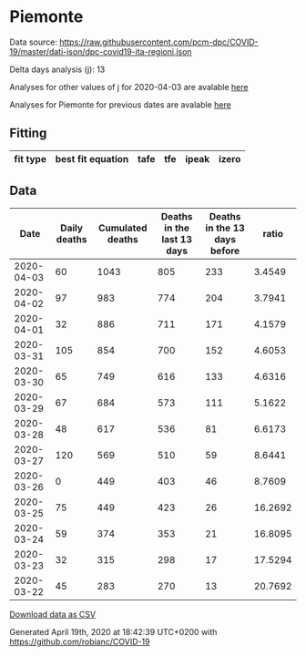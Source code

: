 # Piemonte

Data source: https://raw.githubusercontent.com/pcm-dpc/COVID-19/master/dati-json/dpc-covid19-ita-regioni.json

Delta days analysis (j): 13

Analyses for other values of j for 2020-04-03 are avalable [here](../2020-04-03/README.md)

Analyses for Piemonte for previous dates are avalable [here](../README.md)

## Fitting 
|fit type|best fit equation|tafe|tfe|ipeak|izero|
|-------|-----|--------|------|---|---|

## Data
|Date|Daily deaths|Cumulated deaths|Deaths in the last 13 days|Deaths in the 13 days before|ratio|
|----|----------|-----------|-------|--------------------|-----|
|2020-04-03|60|1043|805|233|3.4549|
|2020-04-02|97|983|774|204|3.7941|
|2020-04-01|32|886|711|171|4.1579|
|2020-03-31|105|854|700|152|4.6053|
|2020-03-30|65|749|616|133|4.6316|
|2020-03-29|67|684|573|111|5.1622|
|2020-03-28|48|617|536|81|6.6173|
|2020-03-27|120|569|510|59|8.6441|
|2020-03-26|0|449|403|46|8.7609|
|2020-03-25|75|449|423|26|16.2692|
|2020-03-24|59|374|353|21|16.8095|
|2020-03-23|32|315|298|17|17.5294|
|2020-03-22|45|283|270|13|20.7692|

[Download data as CSV](COVID-19_piemonte_j13_2020-04-03.csv)

Generated April 19th, 2020 at 18:42:39 UTC+0200 with https://github.com/robianc/COVID-19
